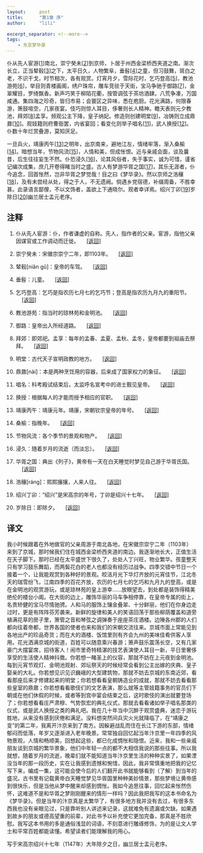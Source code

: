 ```yaml
---
layout:     post
title:      "第1章 序" 
author:     "lili" 

excerpt_separator: <!--more-->
tags:
    - 东京梦华录 
---
```


 
<!--more-->
 

仆从先人宦游[<a href='#r_1'>1</a><a name='rb_1'></a>]南北，崇宁癸未[<a href='#r_2'>2</a><a name='rb_2'></a>]到京师，卜居于州西金梁桥西夹道之南。渐次长立，正当辇毂[<a href='#r_3'>3</a><a name='rb_3'></a>]之下，太平日久，人物繁阜，垂髫[<a href='#r_4'>4</a><a name='rb_4'></a>]之童，但习鼓舞，斑白之老，不识干戈，时节相次，各有观赏。灯宵月夕，雪际花时，乞巧登高[<a href='#r_5'>5</a><a name='rb_5'></a>]，教池游苑[<a href='#r_6'>6</a><a name='rb_6'></a>]，举目则青楼画阁，绣户珠帘，雕车竞驻于天街，宝马争驰于御路[<a href='#r_7'>7</a><a name='rb_7'></a>]，金翠耀目，罗绮飘香。新声巧笑于柳陌花衢，按管调弦于茶坊酒肆。八荒争凑，万国咸通。集四海之珍奇，皆归市易；会寰区之异味，悉在庖厨。花光满路，何限春游，箫鼓喧空，几家夜宴。伎巧则惊人耳目，侈奢则长人精神。瞻天表则元夕教池，拜郊[<a href='#r_8'>8</a><a name='rb_8'></a>]孟享。频观公主下降，皇子纳妃。修造则创建明堂[<a href='#r_9'>9</a><a name='rb_9'></a>]，冶铸则立成鼎鼐[<a href='#r_10'>10</a><a name='rb_10'></a>]。观妓籍则府曹衙罢，内省宴回；看变化则举子唱名[<a href='#r_11'>11</a><a name='rb_11'></a>]，武人换授[<a href='#r_12'>12</a><a name='rb_12'></a>]。仆数十年烂赏叠游，莫知厌足。

一旦兵火，靖康丙午[<a href='#r_13'>13</a><a name='rb_13'></a>]之明年，出京南来，避地江左，情绪牢落，渐入桑榆[<a href='#r_14'>14</a><a name='rb_14'></a>]。暗想当年，节物风流[<a href='#r_15'>15</a><a name='rb_15'></a>]，人情和美，但成怅恨。近与亲戚会面，谈及曩昔，后生往往妄生不然。仆恐浸久[<a href='#r_16'>16</a><a name='rb_16'></a>]，论其风俗者，失于事实，诚为可惜，谨省记编次成集，庶几开卷得睹当时之盛。古人有梦游华胥之国[<a href='#r_17'>17</a><a name='rb_17'></a>]，其乐无涯者，仆今追念，回首怅然，岂非华胥之梦觉哉！目之曰《梦华录》。然以京师之浩穰[<a href='#r_18'>18</a><a name='rb_18'></a>]，及有未尝经从处，得之于人，不无遗阙。倘遇乡党宿德，补缀周备，不胜幸甚。此录语言鄙俚，不以文饰者，盖欲上下通晓尔。观者幸详焉。绍兴丁卯[<a href='#r_19'>19</a><a name='rb_19'></a>]岁除日[<a href='#r_20'>20</a><a name='rb_20'></a>]幽兰居士孟元老序。

## 注释

1. <a name='r_1'></a> 仆从先人宦游：仆，作者谦虚的自称。先人，指作者的父亲。宦游，指他父亲因谋官或工作调动而迁徙。 &nbsp;&nbsp;&nbsp;&nbsp;<a href='#rb_1'>[返回]</a>

1. <a name='r_2'></a> 崇宁癸未：宋徽宗崇宁二年，即1103年。 &nbsp;&nbsp;&nbsp;&nbsp;<a href='#rb_2'>[返回]</a>

1. <a name='r_3'></a> 辇毂[niǎn gǔ]：皇帝的车驾。 &nbsp;&nbsp;&nbsp;&nbsp;<a href='#rb_3'>[返回]</a>

1. <a name='r_4'></a> 垂髫：儿童。 &nbsp;&nbsp;&nbsp;&nbsp;<a href='#rb_4'>[返回]</a>

1. <a name='r_5'></a> 乞巧登高：乞巧是指农历七月七的乞巧节；登高是指农历九月九的重阳节。 &nbsp;&nbsp;&nbsp;&nbsp;<a href='#rb_5'>[返回]</a>

1. <a name='r_6'></a> 教池游苑：指当时的琼林苑和金明池。 &nbsp;&nbsp;&nbsp;&nbsp;<a href='#rb_6'>[返回]</a>

1. <a name='r_7'></a> 御路：皇帝出入所经道路。 &nbsp;&nbsp;&nbsp;&nbsp;<a href='#rb_7'>[返回]</a>

1. <a name='r_8'></a> 拜郊：即郊祀。孟享：每年的孟春、孟夏、孟秋、孟冬，皇帝都要到祖庙去祭拜。 &nbsp;&nbsp;&nbsp;&nbsp;<a href='#rb_8'>[返回]</a>

1. <a name='r_9'></a> 明堂：古代天子宣明政教的地方。 &nbsp;&nbsp;&nbsp;&nbsp;<a href='#rb_9'>[返回]</a>

1. <a name='r_10'></a> 鼎鼐[nài]：本是两种烹饪用的容器，后来成了国家权力的象征。 &nbsp;&nbsp;&nbsp;&nbsp;<a href='#rb_10'>[返回]</a>

1. <a name='r_11'></a> 唱名：科考殿试结束后，太监呼名宣考中的进士觐见皇帝。 &nbsp;&nbsp;&nbsp;&nbsp;<a href='#rb_11'>[返回]</a>

1. <a name='r_12'></a> 换授：根据每人的才能而授予相应的官职。 &nbsp;&nbsp;&nbsp;&nbsp;<a href='#rb_10'>[返回]</a>

1. <a name='r_13'></a> 靖康丙午：靖康元年。靖康，宋朝钦宗皇帝的年号。 &nbsp;&nbsp;&nbsp;&nbsp;<a href='#rb_13'>[返回]</a>

1. <a name='r_14'></a> 桑榆：指晚年。 &nbsp;&nbsp;&nbsp;&nbsp;<a href='#rb_14'>[返回]</a>

1. <a name='r_15'></a> 节物风流：各个季节的景观和物产。 &nbsp;&nbsp;&nbsp;&nbsp;<a href='#rb_15'>[返回]</a>

1. <a name='r_16'></a> 浸久：随着岁月的流逝（而淡忘）。 &nbsp;&nbsp;&nbsp;&nbsp;<a href='#rb_16'>[返回]</a>

1. <a name='r_17'></a> 华胥之国：典出《列子》，黄帝有一天在白天睡觉时梦见自己游于华胥氏国。 &nbsp;&nbsp;&nbsp;&nbsp;<a href='#rb_17'>[返回]</a>

1. <a name='r_18'></a> 浩穰[ráng]：熙熙攘攘，人来人往。 &nbsp;&nbsp;&nbsp;&nbsp;<a href='#rb_18'>[返回]</a>

1. <a name='r_19'></a> 绍兴丁卯：“绍兴”是宋高宗的年号，丁卯是绍兴十七年。 &nbsp;&nbsp;&nbsp;&nbsp;<a href='#rb_19'>[返回]</a>

1. <a name='r_20'></a> 岁除日：即除夕。 &nbsp;&nbsp;&nbsp;&nbsp;<a href='#rb_20'>[返回]</a>
 
 

## 译文

我小时候跟着在外地做官的父亲周游于南北各地，在宋徽宗崇宁二年（1103年）来到了京城，那时候我们住在城西金梁桥西夹道的南边。我逐渐地长大，正值生活在天子脚下。那时已经在太平盛世下很久了，处处人丁兴旺，物业繁华。孩童整天只有学习鼓乐舞蹈，而两鬓花白的老人也都没有经历过战争。四季交错中节日一个接着一个，让我能观赏到各种好的景观。皎洁月光下华灯齐放的元宵佳节，江北冬天的瑞雪纷飞，江南四季的百花齐放，农历的七月七的乞巧和九月九的登高，或是在金明池的观赏游玩，或是琼林苑的皇上游幸……放眼望去，到处都是装饰得精美绝伦的楼台小阁。在大街的边上，雕饰华丽的马车争相停靠，在皇帝专属的街上，名贵矫健的宝马尽情驰骋。人和马的服饰上镶金叠翠、十分鲜丽，他们在你身边走过时，更是有阵阵芬芳袭来。新鲜的旋律和美人的笑语回荡于那些柳荫覆盖和道旁植满花草的房子里，箫管之音和琴弦之调弹奏于座座茶庄酒楼。边陲各州郡的人们都向往着帝都，世界各国的使者也来和我们的宋朝交流往来。京城市面上常能见到各地出产的珍品奇货；而在大的酒楼、饭馆里则有齐会九州的美味佳肴供客人享用。花光洒满京城的街道，百姓可以随意乘兴春游；箫声鼓乐震荡长空，又有几家豪门大摆宴席，招待客人！闹市里奇特精湛的技艺表演使人耳目一新，平日里奢侈享受的生活使人精神抖擞。你若想一睹圣上的仪容，那就不妨在上元夜到金明池。每到元宵节观灯、金明池观射、郊坛祭天的时候经常会看到公主出嫁的庆典、皇子娶亲的大礼。你若想见识见识巍峨的大型建筑物，那就不妨去京城的东南近郊，看看那座后来才修建起来的明堂；你若想看看皇朝铸造业的成就，那就不妨去看看那些皇室的鼎鼐；你若想看看歌伎们的文艺表演，那么就等主管妓籍事务的官员们下朝或在他们休假的时候，或者等到宫中宴会结束之后，这时歌伎的演出就要登场了；你若想看看庄严肃穆、气势恢宏的典礼仪式，那就去看看诸如举子唱名那类的仪式，或是武人换授之类的典礼吧。我在几十年当中沉醉于观赏盛典，迷恋于游玩胜地，从来没有感到厌倦和满足。没料想突然间兵灾火光就降临了，在“靖康之变”的第二年，我离开汴京来到了南方。因躲避战乱而住在长江下游的东部，情绪郁闷而低落，年岁又逐渐进入老年晚景。常常独自回忆起当年汴京里一年四季的风物景观，人情和畅顺美，回想起这些，都已化成惆怅和隐恨。近来，我和一些亲戚朋友谈到京城的繁华景象，他们中年轻一点的都不大相信我说的那些往事。所以我就想，随着岁月的流逝，晚辈们就不能知道当年汴京里生活的种种实景了，如果湮没当年的那一段历史，实在让我感到遗憾和惋惜，因此，我非常慎重地把我的记忆写下来，编成一集，这可能会使今后的人们翻开此书就能够看到（了解）到当年的盛况。古书里有记载黄帝白天睡觉梦见华胥国里种种美妙情景，那些梦境让黄帝感到很快乐，但是当他从梦中醒来却感到惆怅。我如今追思往事，回忆起来怅然伤怀，这难道不是和华胥之梦刚刚醒来的情形一样吗？因此我把我写的这本书命名为《梦华录》。但是当年的汴京真是太繁华了，有很多地方我并没有去过，有很多东西我也没有亲眼见过，只是靠听别人讲述来记录，这就难免有遗漏或欠缺。如果遇到故乡的朋友或德高望重的前辈，对此书予以补充使它更加完备，那真是不胜欣慰。我写这本书用的多是通俗浅显的词语，不刻意进行雕琢修饰，为的是让文人学士和平常百姓都能读懂。希望读者们能理解我的用心。

写于宋高宗绍兴十七年（1147年）大年除夕之日，幽兰居士孟元老序。

